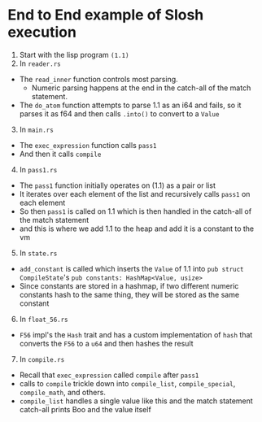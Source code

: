 # End to End example of Slosh execution

1. Start with the lisp program `(1.1)`
2. In `reader.rs`

-   The `read_inner` function controls most parsing.
    -   Numeric parsing happens at the end in the catch-all of the match statement.
-   The `do_atom` function attempts to parse 1.1 as an i64 and fails, so it parses it as f64 and then calls `.into()` to convert to a `Value`

3. In `main.rs`

-   The `exec_expression` function calls `pass1`
-   And then it calls `compile`

4. In `pass1.rs`

-   The `pass1` function initially operates on (1.1) as a pair or list
-   It iterates over each element of the list and recursively calls `pass1` on each element
-   So then `pass1` is called on 1.1 which is then handled in the catch-all of the match statement
-   and this is where we add 1.1 to the heap and add it is a constant to the vm

5. In `state.rs`

-   `add_constant` is called which inserts the `Value` of 1.1 into `pub struct CompileState`'s `pub constants: HashMap<Value, usize>`
-   Since constants are stored in a hashmap, if two different numeric constants hash to the same thing, they will be stored as the same constant

6. In `float_56.rs`

-   `F56` impl's the `Hash` trait and has a custom implementation of `hash` that converts the `F56` to a `u64` and then hashes the result

7. In `compile.rs`

-   Recall that `exec_expression` called `compile` after `pass1`
-   calls to `compile` trickle down into `compile_list`, `compile_special`, `compile_math`, and others.
-   `compile_list` handles a single value like this and the match statement catch-all prints Boo and the value itself
